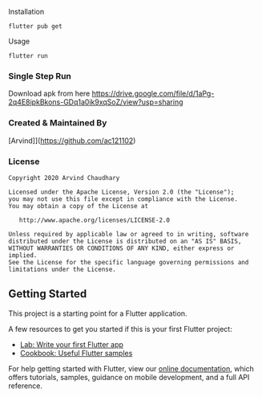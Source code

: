 Installation

```
flutter pub get
```
Usage 

```
flutter run
```
### Single Step Run
Download apk from here
https://drive.google.com/file/d/1aPg-2q4E8ipkBkons-GDq1a0ik9xqSoZ/view?usp=sharing

### Created & Maintained By

[Arvind]](https://github.com/ac121102) 


### License

    Copyright 2020 Arvind Chaudhary

    Licensed under the Apache License, Version 2.0 (the "License");
    you may not use this file except in compliance with the License.
    You may obtain a copy of the License at

       http://www.apache.org/licenses/LICENSE-2.0

    Unless required by applicable law or agreed to in writing, software
    distributed under the License is distributed on an "AS IS" BASIS,
    WITHOUT WARRANTIES OR CONDITIONS OF ANY KIND, either express or implied.
    See the License for the specific language governing permissions and
    limitations under the License.


## Getting Started

This project is a starting point for a Flutter application.

A few resources to get you started if this is your first Flutter project:

- [Lab: Write your first Flutter app](https://flutter.dev/docs/get-started/codelab)
- [Cookbook: Useful Flutter samples](https://flutter.dev/docs/cookbook)

For help getting started with Flutter, view our
[online documentation](https://flutter.dev/docs), which offers tutorials,
samples, guidance on mobile development, and a full API reference.
